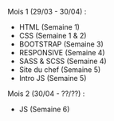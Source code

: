 Mois 1 (29/03 - 30/04) : 
- HTML (Semaine 1)
- CSS (Semaine 1 & 2)
- BOOTSTRAP (Semaine 3)
- RESPONSIVE (Semaine 4)
- SASS & SCSS (Semaine 4)
- Site du chef (Semaine 5)
- Intro JS (Semaine 5)

Mois 2 (30/04 - ??/??) :
- JS (Semaine 6)
